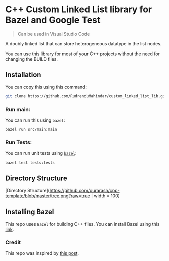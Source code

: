 # C++ Custom Linked List library for Bazel and Google Test

> Can be used in Visual Studio Code

A doubly linked list that can store heterogeneous datatype in the list nodes. 

You can use this library for most of your C++ projects without the need for changing the BUILD files.

## Installation

You can copy this using this command:

```bash
git clone https://github.com/RudrenduMahindar/custom_linked_list_lib.git
```

### Run main:

You can run this using `bazel`:

```bash
bazel run src/main:main
```

### Run Tests:

You can run unit tests using [`bazel`](installing-bazel):

```bash
bazel test tests:tests
```

## Directory Structure

[Directory Structure](https://github.com/ourarash/cpp-template/blob/master/tree.png?raw=true | width = 100)

## Installing Bazel

This repo uses `Bazel` for building C++ files.
You can install Bazel using this [link](https://docs.bazel.build/versions/master/install.html).

### Credit

This repo was inspired by [this post](https://www.ratanparai.com/c++/writing-unit-tests-with-bazel/).
